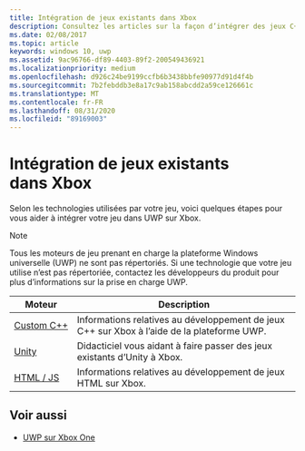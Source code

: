 ```yaml
---
title: Intégration de jeux existants dans Xbox
description: Consultez les articles sur la façon d’intégrer des jeux C++, Unity et HTML et JavaScript personnalisés existants à Xbox avec UWP.
ms.date: 02/08/2017
ms.topic: article
keywords: windows 10, uwp
ms.assetid: 9ac96766-df89-4403-89f2-200549436921
ms.localizationpriority: medium
ms.openlocfilehash: d926c24be9199ccfb6b3438bbfe90977d91d4f4b
ms.sourcegitcommit: 7b2febddb3e8a17c9ab158abcdd2a59ce126661c
ms.translationtype: MT
ms.contentlocale: fr-FR
ms.lasthandoff: 08/31/2020
ms.locfileid: "89169003"
---
```

# <a name="bringing-existing-games-to-xbox"></a>Intégration de jeux existants dans Xbox


Selon les technologies utilisées par votre jeu, voici quelques étapes pour vous aider à intégrer votre jeu dans UWP sur Xbox.

> [!NOTE]
> Tous les moteurs de jeu prenant en charge la plateforme Windows universelle (UWP) ne sont pas répertoriés. Si une technologie que votre jeu utilise n’est pas répertoriée, contactez les développeurs du produit pour plus d’informations sur la prise en charge UWP.

| Moteur      | Description |
|------------|-------------|
|[Custom C++](development-lanes-custom-cpp.md)| Informations relatives au développement de jeux C++ sur Xbox à l’aide de la plateforme UWP. |
|[Unity](development-lanes-unity.md)| Didacticiel vous aidant à faire passer des jeux existants d’Unity à Xbox. |
|[HTML / JS](development-lanes-html.md)| Informations relatives au développement de jeux HTML sur Xbox. |

## <a name="see-also"></a>Voir aussi

- [UWP sur Xbox One](index.md)
